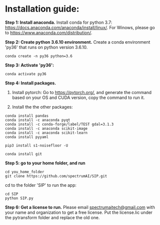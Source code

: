 # Installation guide:

**Step 1: Install anaconda.** Install conda for python 3.7: https://docs.anaconda.com/anaconda/install/linux/. For Winows, please go to https://www.anaconda.com/distribution/. 

**Step 2: Create python 3.6.10 environment.** Create a conda environment 'py36' that runs on python version 3.6.10. 
```
conda create -n py36 python=3.6
```

**Step 3: Activate 'py36':**

```
conda activate py36
```

**Step 4: Install packages.** 

1. Install pytorch: Go to https://pytorch.org/, and generate the command based on your OS and CUDA version, copy the command to run it. 

2. Install the the other packages:

```
conda install pandas
conda install -c anaconda pyqt
conda install -c conda-forge/label/TEST gdal=3.1.3
conda install -c anaconda scikit-image
conda install -c anaconda scikit-learn
conda install pyyaml

pip3 install s1-noisefloor -U

conda install git
```

**Step 5: go to your home folder, and run**

```
cd you_home_folder
git clone https://github.com/spectrumAI/SIP.git
```

cd to the folder 'SIP' to run the app:
```
cd SIP
python SIP.py
```

**Step 6: Get a license to run.** Please email spectrumaitech@gmail.com with your name and organization to get a free license. Put the license.lic under the pytransform folder and replace the old one. 


